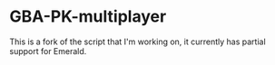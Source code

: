 # GBA-PK-multiplayer

This is a fork of the script that I'm working on, it currently has partial support for Emerald.
